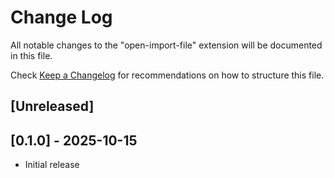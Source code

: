 # Change Log

All notable changes to the "open-import-file" extension will be documented in this file.

Check [Keep a Changelog](http://keepachangelog.com/) for recommendations on how to structure this file.

## [Unreleased]

## [0.1.0] - 2025-10-15

- Initial release